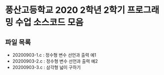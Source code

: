 # 풍산고등학교 2020 2학년 2학기 프로그래밍 수업 소스코드 모음

## 파일 목록
- 20200903-1.c : 정수형 변수 선언과 출력 예1
- 20200903-2.c : 정수형 변수 선언과 출력 예2
- 20200903-3.c : 삼각형 넓이 구하기